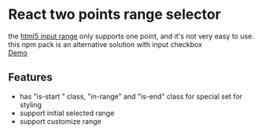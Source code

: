 # React two points range selector
the [html5 input range](https://www.w3.org/wiki/HTML/Elements/input/range) only supports one point, and it's not very easy to use. this npm pack is an alternative solution with input checkbox  
[Demo](http://seeliang.github.io/react-range-selector/)

## Features
* has "is-start " class, "in-range" and "is-end" class for special set for styling  
* support initial selected range
* support customize range

